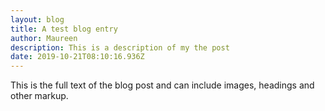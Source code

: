 ```yaml
---
layout: blog
title: A test blog entry
author: Maureen
description: This is a description of my the post
date: 2019-10-21T08:10:16.936Z
---
```

This is the full text of the blog post and can include images, headings and other markup.
